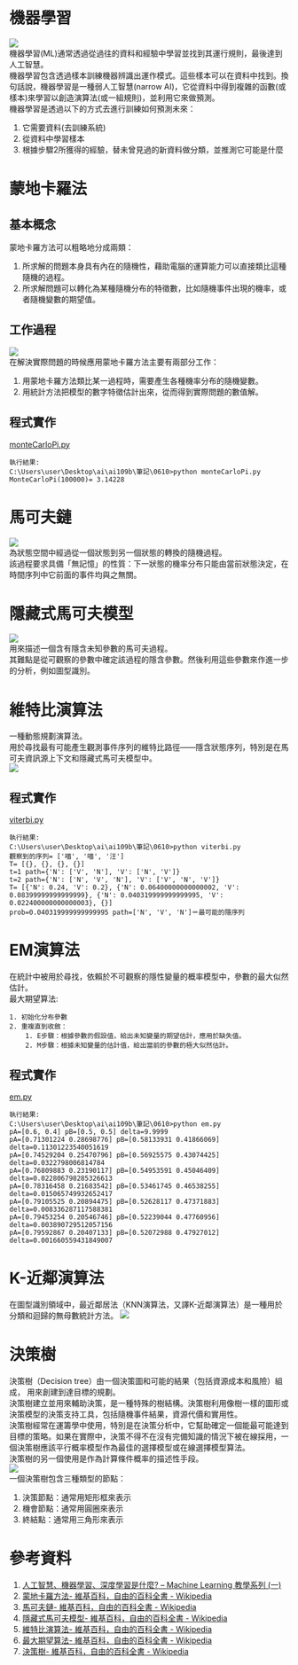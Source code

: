 # 機器學習
![](images/1.png)<br>
機器學習(ML)通常透過從過往的資料和經驗中學習並找到其運行規則，最後達到人工智慧。<br>
機器學習包含透過樣本訓練機器辨識出運作模式。這些樣本可以在資料中找到。換句話說，機器學習是一種弱人工智慧(narrow AI)，它從資料中得到複雜的函數(或樣本)來學習以創造演算法(或一組規則)，並利用它來做預測。<br>
機器學習是透過以下的方式去進行訓練如何預測未來：<br>
1. 它需要資料(去訓練系統)
2. 從資料中學習樣本
3. 根據步驟2所獲得的經驗，替未曾見過的新資料做分類，並推測它可能是什麼

# 蒙地卡羅法
## 基本概念
蒙地卡羅方法可以粗略地分成兩類：<br>
1. 所求解的問題本身具有內在的隨機性，藉助電腦的運算能力可以直接類比這種隨機的過程。
2. 所求解問題可以轉化為某種隨機分布的特徵數，比如隨機事件出現的機率，或者隨機變數的期望值。
## 工作過程
![](images/MonteCarlo.gif)<br>
在解決實際問題的時候應用蒙地卡羅方法主要有兩部分工作：<br>
1. 用蒙地卡羅方法類比某一過程時，需要產生各種機率分布的隨機變數。
2. 用統計方法把模型的數字特徵估計出來，從而得到實際問題的數值解。
## 程式實作
[monteCarloPi.py](monteCarloPi.py)
```
執行結果:
C:\Users\user\Desktop\ai\ai109b\筆記\0610>python monteCarloPi.py
MonteCarloPi(100000)= 3.14228
```
# 馬可夫鏈
![](images/Markov.jpg)<br>
為狀態空間中經過從一個狀態到另一個狀態的轉換的隨機過程。<br>
該過程要求具備「無記憶」的性質：下一狀態的機率分布只能由當前狀態決定，在時間序列中它前面的事件均與之無關。<br>
# 隱藏式馬可夫模型
![](images/HiddenMarkov.jpg)<br>
用來描述一個含有隱含未知參數的馬可夫過程。<br>
其難點是從可觀察的參數中確定該過程的隱含參數。然後利用這些參數來作進一步的分析，例如圖型識別。<br>
# 維特比演算法
一種動態規劃演算法。<br>
用於尋找最有可能產生觀測事件序列的維特比路徑——隱含狀態序列，特別是在馬可夫資訊源上下文和隱藏式馬可夫模型中。<br>
![](images/viterbi.png)<br>
## 程式實作
[viterbi.py](viterbi.py)
```
執行結果:
C:\Users\user\Desktop\ai\ai109b\筆記\0610>python viterbi.py     
觀察到的序列= ['喵', '喵', '汪']
T= [{}, {}, {}, {}]
t=1 path={'N': ['V', 'N'], 'V': ['N', 'V']}
t=2 path={'N': ['N', 'V', 'N'], 'V': ['V', 'N', 'V']}
T= [{'N': 0.24, 'V': 0.2}, {'N': 0.06400000000000002, 'V': 0.08399999999999999}, {'N': 0.040319999999999995, 'V': 0.022400000000000003}, {}]
prob=0.040319999999999995 path=['N', 'V', 'N']＝最可能的隱序列
```
# EM演算法
在統計中被用於尋找，依賴於不可觀察的隱性變量的概率模型中，參數的最大似然估計。<br>
最大期望算法:<br>
```
1. 初始化分布參數
2. 重複直到收斂：
    1. E步驟：根據參數的假設值，給出未知變量的期望估計，應用於缺失值。
    2. M步驟：根據未知變量的估計值，給出當前的參數的極大似然估計。
```
## 程式實作
[em.py](em.py)
```
執行結果:
C:\Users\user\Desktop\ai\ai109b\筆記\0610>python em.py      
pA=[0.6, 0.4] pB=[0.5, 0.5] delta=9.9999
pA=[0.71301224 0.28698776] pB=[0.58133931 0.41866069] delta=0.11301223540051619
pA=[0.74529204 0.25470796] pB=[0.56925575 0.43074425] delta=0.0322798006814784
pA=[0.76809883 0.23190117] pB=[0.54953591 0.45046409] delta=0.022806798285326613
pA=[0.78316458 0.21683542] pB=[0.53461745 0.46538255] delta=0.015065749932652417
pA=[0.79105525 0.20894475] pB=[0.52628117 0.47371883] delta=0.008336287117588381
pA=[0.79453254 0.20546746] pB=[0.52239044 0.47760956] delta=0.003890729512057156
pA=[0.79592867 0.20407133] pB=[0.52072988 0.47927012] delta=0.001660559431849007
```
# K-近鄰演算法
在圖型識別領域中，最近鄰居法（KNN演算法，又譯K-近鄰演算法）是一種用於分類和迴歸的無母數統計方法。
![](images/KNN.png)<br>
# 決策樹
決策樹（Decision tree）由一個決策圖和可能的結果（包括資源成本和風險）組成， 用來創建到達目標的規劃。<br>
決策樹建立並用來輔助決策，是一種特殊的樹結構。決策樹利用像樹一樣的圖形或決策模型的決策支持工具，包括隨機事件結果，資源代價和實用性。<br>
決策樹經常在運籌學中使用，特別是在決策分析中，它幫助確定一個能最可能達到目標的策略。如果在實際中，決策不得不在沒有完備知識的情況下被在線採用，一個決策樹應該平行概率模型作為最佳的選擇模型或在線選擇模型算法。<br>
決策樹的另一個使用是作為計算條件概率的描述性手段。<br>
![](DecisionTree.png)<br>
一個決策樹包含三種類型的節點：<br>
1. 決策節點：通常用矩形框來表示
2. 機會節點：通常用圓圈來表示
3. 終結點：通常用三角形來表示
# 參考資料
1. [人工智慧、機器學習、深度學習是什麼? – Machine Learning 教學系列 (一)](https://blog.gcp.expert/ml-1-ai-ml-deep-learning-intro/)
2. [蒙地卡羅方法- 維基百科，自由的百科全書 - Wikipedia](https://zh.wikipedia.org/wiki/%E8%92%99%E5%9C%B0%E5%8D%A1%E7%BE%85%E6%96%B9%E6%B3%95)
3. [馬可夫鏈- 維基百科，自由的百科全書 - Wikipedia](https://zh.wikipedia.org/wiki/%E9%A9%AC%E5%B0%94%E5%8F%AF%E5%A4%AB%E9%93%BE)
4. [隱藏式馬可夫模型- 維基百科，自由的百科全書 - Wikipedia](https://zh.wikipedia.org/zh-tw/%E9%9A%90%E9%A9%AC%E5%B0%94%E5%8F%AF%E5%A4%AB%E6%A8%A1%E5%9E%8B)
5. [維特比演算法- 維基百科，自由的百科全書 - Wikipedia](https://zh.wikipedia.org/wiki/%E7%BB%B4%E7%89%B9%E6%AF%94%E7%AE%97%E6%B3%95)
6. [最大期望算法- 維基百科，自由的百科全書 - Wikipedia](https://zh.wikipedia.org/wiki/%E6%9C%80%E5%A4%A7%E6%9C%9F%E6%9C%9B%E7%AE%97%E6%B3%95)
7. [決策樹- 維基百科，自由的百科全書 - Wikipedia](https://zh.wikipedia.org/wiki/%E5%86%B3%E7%AD%96%E6%A0%91)